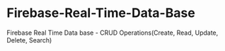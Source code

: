# Firebase-Real-Time-Data-Base
Firebase Real Time Data base - CRUD Operations(Create, Read, Update, Delete, Search)
